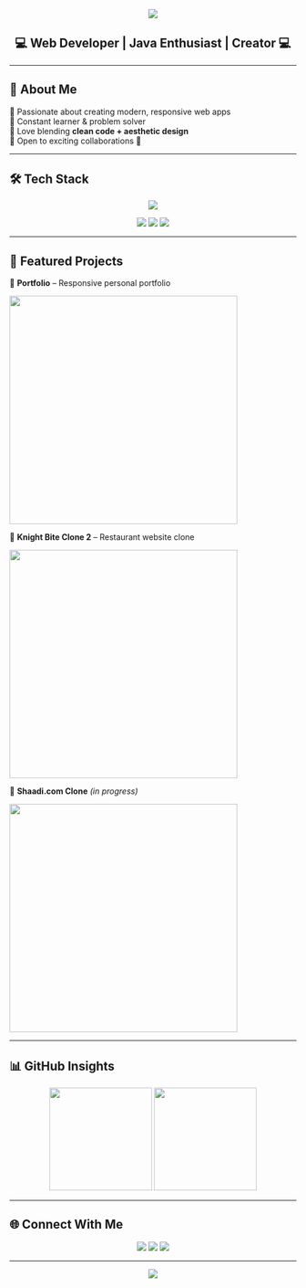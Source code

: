 <!-- Banner -->
<p align="center">
  <img src="https://capsule-render.vercel.app/api?type=waving&color=0:2563eb,100:38bdf8&height=200&section=header&text=Nisarga%20N%20P&fontSize=40&fontColor=ffffff&animation=fadeIn&fontAlignY=35"/>
</p>

<h2 align="center">💻 Web Developer | Java Enthusiast | Creator 💻</h2>

---

## 🌊 About Me  
🔹 Passionate about creating modern, responsive web apps  
🔹 Constant learner & problem solver  
🔹 Love blending **clean code + aesthetic design**  
🔹 Open to exciting collaborations 🚀  

---

## 🛠️ Tech Stack  
<p align="center">
  <img src="https://skillicons.dev/icons?i=html,css,js,java,mysql,github" />
</p>

<p align="center">
  <img src="https://img.shields.io/badge/Frontend-2563eb?style=for-the-badge&logo=html5&logoColor=white"/>
  <img src="https://img.shields.io/badge/Backend-1e3a8a?style=for-the-badge&logo=java&logoColor=white"/>
  <img src="https://img.shields.io/badge/Database-38bdf8?style=for-the-badge&logo=mysql&logoColor=white"/>
</p>

---

## 🚀 Featured Projects  

💠 **Portfolio** – Responsive personal portfolio  
<p><img src="https://via.placeholder.com/400x200/2563eb/ffffff?text=Portfolio+Preview" width="400"/></p>

💠 **Knight Bite Clone 2** – Restaurant website clone  
<p><img src="https://via.placeholder.com/400x200/1e3a8a/ffffff?text=Knight+Bite+Clone" width="400"/></p>

💠 **Shaadi.com Clone** *(in progress)*  
<p><img src="https://via.placeholder.com/400x200/38bdf8/ffffff?text=Shaadi+Clone" width="400"/></p>

---

## 📊 GitHub Insights  
<p align="center">
  <img src="https://github-readme-stats.vercel.app/api?username=nisarga-n-p&show_icons=true&theme=tokyonight&hide_border=true" height="180"/>
  <img src="https://github-readme-streak-stats.herokuapp.com/?user=nisarga-n-p&theme=tokyonight&hide_border=true" height="180"/>
</p>

---

## 🌐 Connect With Me  
<p align="center">
  <a href="https://github.com/nisarga-n-p"><img src="https://img.shields.io/badge/GitHub-2563eb?style=for-the-badge&logo=github&logoColor=white"/></a>
  <a href="https://www.linkedin.com/in/nisarga-n-p"><img src="https://img.shields.io/badge/LinkedIn-1e3a8a?style=for-the-badge&logo=linkedin&logoColor=white"/></a>
  <a href="mailto:npnisarga@gmail.com"><img src="https://img.shields.io/badge/Email-38bdf8?style=for-the-badge&logo=gmail&logoColor=white"/></a>
</p>

---

<!-- Footer -->
<p align="center">
  <img src="https://capsule-render.vercel.app/api?type=waving&color=0:2563eb,100:38bdf8&height=120&section=footer"/>
</p>
